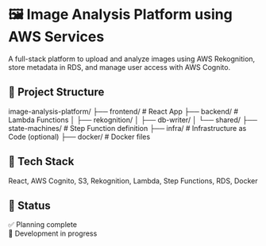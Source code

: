 # 🖼️ Image Analysis Platform using AWS Services

A full-stack platform to upload and analyze images using AWS Rekognition, store metadata in RDS, and manage user access with AWS Cognito.

## 📁 Project Structure

image-analysis-platform/
├── frontend/ # React App
├── backend/ # Lambda Functions
│ ├── rekognition/
│ ├── db-writer/
│ └── shared/
├── state-machines/ # Step Function definition
├── infra/ # Infrastructure as Code (optional)
├── docker/ # Docker files


## 🚀 Tech Stack
React, AWS Cognito, S3, Rekognition, Lambda, Step Functions, RDS, Docker

## 📌 Status
✅ Planning complete  
🚧 Development in progress
